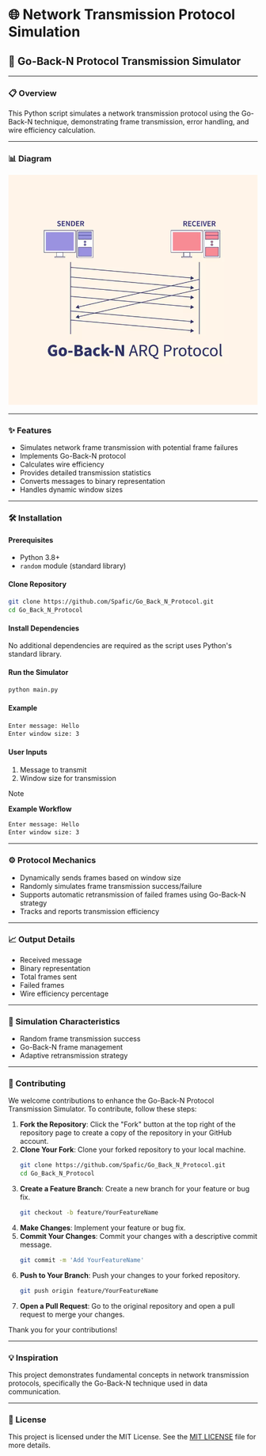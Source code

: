 # 🌐 Network Transmission Protocol Simulation

## 🚀 Go-Back-N Protocol Transmission Simulator

---

### 📋 Overview
This Python script simulates a network transmission protocol using the Go-Back-N technique, demonstrating frame transmission, error handling, and wire efficiency calculation.

---

### 📊 Diagram

![Go-Back-N Protocol](./assets/GoBackN_protocol.png)

---

### ✨ Features
- Simulates network frame transmission with potential frame failures
- Implements Go-Back-N protocol
- Calculates wire efficiency
- Provides detailed transmission statistics
- Converts messages to binary representation
- Handles dynamic window sizes

---

### 🛠️ Installation

#### Prerequisites
- Python 3.8+
- `random` module (standard library)

#### Clone Repository
```sh
git clone https://github.com/Spafic/Go_Back_N_Protocol.git
cd Go_Back_N_Protocol
```

#### Install Dependencies
No additional dependencies are required as the script uses Python's standard library.

#### Run the Simulator
```sh
python main.py
```

#### Example
```sh
Enter message: Hello
Enter window size: 3
```

#### User Inputs
1. Message to transmit
2. Window size for transmission

> [!NOTE]
> **Example Workflow**
> 
> ```sh
> Enter message: Hello
> Enter window size: 3
> ```

---

### ⚙️ Protocol Mechanics
- Dynamically sends frames based on window size
- Randomly simulates frame transmission success/failure
- Supports automatic retransmission of failed frames using Go-Back-N strategy
- Tracks and reports transmission efficiency

---

### 📈 Output Details
- Received message
- Binary representation
- Total frames sent
- Failed frames
- Wire efficiency percentage

---

### 🧩 Simulation Characteristics
- Random frame transmission success
- Go-Back-N frame management
- Adaptive retransmission strategy

---

### 🤝 Contributing

We welcome contributions to enhance the Go-Back-N Protocol Transmission Simulator. To contribute, follow these steps:

1. **Fork the Repository**: Click the "Fork" button at the top right of the repository page to create a copy of the repository in your GitHub account.
2. **Clone Your Fork**: Clone your forked repository to your local machine.
    ```sh
    git clone https://github.com/Spafic/Go_Back_N_Protocol.git
    cd Go_Back_N_Protocol
    ```
3. **Create a Feature Branch**: Create a new branch for your feature or bug fix.
    ```sh
    git checkout -b feature/YourFeatureName
    ```
4. **Make Changes**: Implement your feature or bug fix.
5. **Commit Your Changes**: Commit your changes with a descriptive commit message.
    ```sh
    git commit -m 'Add YourFeatureName'
    ```
6. **Push to Your Branch**: Push your changes to your forked repository.
    ```sh
    git push origin feature/YourFeatureName
    ```
7. **Open a Pull Request**: Go to the original repository and open a pull request to merge your changes.

Thank you for your contributions!

---

### 💡 Inspiration
This project demonstrates fundamental concepts in network transmission protocols, specifically the Go-Back-N technique used in data communication.

---

### 📜 License
This project is licensed under the MIT License. See the [MIT LICENSE](./LICENSE) file for more details.


